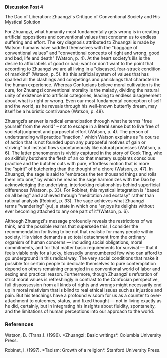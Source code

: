 **Discussion Post 4**

The Dao of Liberation: Zhuangzi's Critique of Conventional Society and His
Mystical Solution

For Zhuangzi, what humanity most fundamentally gets wrong is in creating
artificial oppositions and conventional values that condemn us to endless
suffering and effort. The key diagnosis attributed to Zhuangzi is made by
Watson: humans have saddled themselves with the "baggage of conventional
values" and "conventional concepts of right and wrong, good and bad, life and
death" (Watson, p. 4). At the heart society’s ills is the desire to affix labels
of good or bad; want or don’t want to the point that according to Zhuangzi we
are all living in a "diseased, fear-struck condition of mankind" (Watson, p. 5).
It’s this artificial system of values that has sparked all the clashings and
competings and panickings that characterize the human experience. Whereas
Confucians believe moral cultivation is the cure, for Zhuangzi conventional
morality is the malady, dividing the natural unity of existence into artificial
categories, leading to endless disagreement about what is right or wrong. Even
our most fundamental conception of self and the world, as he reveals through his
well-known butterfly dream, may itself be a hubristic contrivance (Watson, p.
48).

Zhuangzi’s answer is radical emancipation through what he terms "free yourself
from the world" – not to escape in a literal sense but to live free of societal
judgment and purposeful effort (Watson, p. 4). The person of understanding will
practice "inaction," which Watson explains as "a course of action that is not
founded upon any purposeful motives of gain or striving" but instead flows
spontaneously like natural processes (Watson, p. 6). The latter phenomenon is
vividly captured in the story of Cook Ting, who so skillfully butchers the flesh
of an ox that mastery supplants conscious practice and the butcher cuts with
pure, effortless motion that is more the "spirit" of butchering than the thought
of a chore (Watson, p. 47). In Zhuangzi, the sage is said to "embraces the ten
thousand things and rolls them into one," by which he means the sage harmonizes
with the Dao by acknowledging the underlying, interlocking relationships behind
superficial differences (Watson, p. 33). For Robinet, this mystical integration
is "based on all being" and achieved through "meditation and ecstasy" rather
than rational analysis (Robinet, p. 33). The sage achieves what Zhuangzi
terms "wandering" (yu), a state in which one "enjoys its delights without ever
becoming attached to any one part of it"(Watson, p. 6).

Although Zhuangzi's message profoundly reveals the restrictions of we think, and
the possible realms that supersede this, I consider the recommendation for
living to be not that realistic for many people within society. His vision
demands a so total detachment from the ordinary organism of human concerns —
including social obligations, moral commitments, and for that matter basic
requirements for survival — that it feels viable only for a lucky, blessedly
unencumbered few who can afford to go underground in this radical way. The very
social conditions that make it possible for certain people to dedicate
themselves to pure contemplation depend on others remaining entangled in a
conventional world of labor and sexing and practical reason. Furthermore, though
Zhuangzi's refutation of strict moral values is refreshingly in contrast to the
Confucian perspective, full dispossession from all kinds of rights and wrongs
might necessarily end up in moral relativism that is blind to real ethical
issues such as injustice and pain. But his teachings have a profound wisdom for
us as a counter to over-attachment to outcomes, status, and fixed thought — not
in living exactly as he did, certainly, but in integrating his insights about
fluidity, spontaneity, and the limitations of human perceptions into our
approach to the world.

### References

Watson, B. (Trans.). (1996). \*Zhuangzi: Basic writings\*. Columbia University
Press.

Robinet, I. (1997). \*Taoism: Growth of a religion\*. Stanford University Press.
